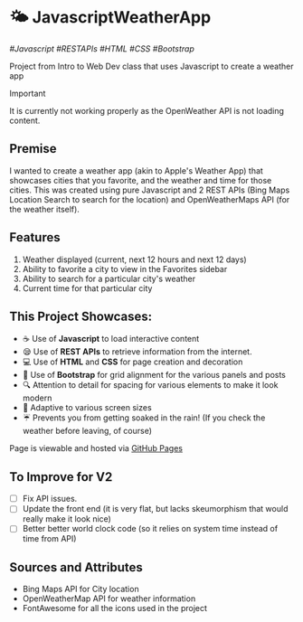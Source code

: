 # 🌤️ JavascriptWeatherApp

_\#Javascript \#RESTAPIs \#HTML \#CSS \#Bootstrap_

Project from Intro to Web Dev class that uses Javascript to create a weather app

> [!IMPORTANT]
> It is currently not working properly as the OpenWeather API is not loading content.

## Premise
I wanted to create a weather app (akin to Apple's Weather App) that showcases cities that you favorite, and the weather and time for those cities. This was created using pure Javascript and 2 REST APIs (Bing Maps Location Search to search for the location) and OpenWeatherMaps API (for the weather itself). 

## Features
1. Weather displayed (current, next 12 hours and next 12 days)
2. Ability to favorite a city to view in the Favorites sidebar
3. Ability to search for a particular city's weather
4. Current time for that particular city

## This Project Showcases: 
- ☕️ Use of **Javascript** to load interactive content
- 😪 Use of **REST APIs** to retrieve information from the internet. 
- 💻 Use of **HTML** and **CSS** for page creation and decoration
- 🎉 Use of **Bootstrap** for grid alignment for the various panels and posts
- 🔍 Attention to detail for spacing for various elements to make it look modern
- 📱 Adaptive to various screen sizes
- ☔️ Prevents you from getting soaked in the rain! \(If you check the weather before leaving, of course\)

Page is viewable and hosted via [GitHub Pages](https://leungwai.github.io/JavascriptWeatherApp)

## To Improve for V2
- [ ] Fix API issues. 
- [ ] Update the front end (it is very flat, but lacks skeumorphism that would really make it look nice)
- [ ] Better better world clock code (so it relies on system time instead of time from API)

## Sources and Attributes
- Bing Maps API for City location
- OpenWeatherMap API for weather information
- FontAwesome for all the icons used in the project
